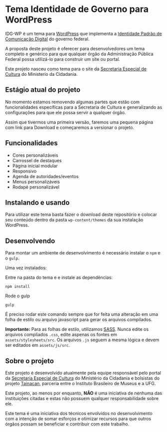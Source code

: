 # Tema Identidade de Governo para WordPress

IDG-WP é um tema para [WordPress](https://wordpress.org) que implementa a [Identidade Padrão de Comunicação Digital](http://www.portalpadrao.gov.br/) do governo federal.

A proposta deste projeto é oferecer para desenvolvedores um tema completo e genérico para que qualquer órgão da Administração Pública Federal possa utilizá-lo para construir um site ou portal.

Este projeto nasceu como tema para o site da [Secretaria Especial de Cultura](http://cultura.gov.br) do Ministerio da Cidadania.

## Estágio atual do projeto 

No momento estamos removendo algumas partes que estão com funcionalidades específicas para a Secretaria de Cultura e generalizando as configurações para que ele possa servir a qualquer órgão.

Assim que tivermos uma primeira versão, faremos uma pequena página com link para Download e começaremos a versionar o projeto.

## Funcionalidades 

* Cores personalizáveis
* Carrossel de destaques
* Página inicial modular
* Responsivo
* Agenda de autoridades/eventos
* Menus personalizáveis
* Rodapé personalizável

## Instalando e usando

Para utilizar este tema basta fazer o download deste repositório e colocar seu conteúdo dentro da pasta `wp-content/themes` da sua instalação WordPress.

## Desenvolvendo

Para montar um ambiente de desenvolvimento é necessário instalar o `npm` e o `gulp`.

Uma vez instalados:

Entre na pasta do tema e e instale as dependências:

```
npm install
```

Rode o gulp

```
gulp
```

É preciso rodar este comando sempre que for feita uma alteração em uma folha de estilo ou arquivo javascript para gerar os arquivos compilados. 

**Importante:** Para as folhas de estilo, utilizamos [SASS](https://sass-lang.com/). Nunca edite os arquivos compliados `.css`, edite aspenas os fontes em `assets/stylesheets/src`. Os arquivos `.js` seguem a mesma lógica e devem ser editados em `assets/js/src`.

## Sobre o projeto

Este projeto é desenvolvido atualmente pela equipe responsável pelo portal da [Secretaria Especial de Cultura](http://cultura.gov.br) do Ministério da Cidadania e bolsistas do projeto [Tainacan](https://tainacan.org), parceria entre o Instituto Brasileiro de Museus e a UFG.

Este projeto, ao menos por enquanto, **NÃO** é uma iniciativa de nenhuma das instituições citadas e estas não possuem qualquer responsabilidade sobre ele. 

Este tema é uma iniciativa dos técnicos envolvidos no desenvolvimento com a intenção de somar esforços e otimizar recursos para que outros órgãos possam se beneficiar e contribuir com este trabalho. 